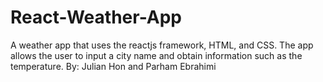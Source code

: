 # React-Weather-App
A weather app that uses the reactjs framework, HTML, and CSS. The app allows the user to input a city name and obtain information such as the temperature.
By: Julian Hon and Parham Ebrahimi
